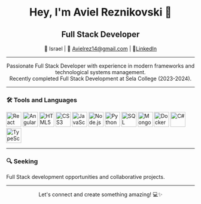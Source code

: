 # <div align="center">Hey, I'm Aviel Reznikovski 👋</div>

## <div align="center">Full Stack Developer</div>

<p align="center">
  📍 Israel | 📧 <a href="mailto:Avielrez14@gmail.com">Avielrez14@gmail.com</a> | 💼<a href="https://linkedin.com/in/aviel-reznikovski-748815300">LinkedIn</a>
</p>

---

<div align="center">
  Passionate Full Stack Developer with experience in modern frameworks and technological systems management.<br>
  Recently completed Full Stack Development at Sela College (2023-2024).
</div>

---

### 🛠️ **Tools and Languages**

<div>
  <img src="https://img.icons8.com/color/48/000000/react-native.png" alt="React" width="40" height="40"/>
  <img src="https://img.icons8.com/color/48/000000/angularjs.png" alt="Angular" width="40" height="40"/>
  <img src="https://img.icons8.com/color/48/000000/html-5.png" alt="HTML5" width="40" height="40"/>
  <img src="https://img.icons8.com/color/48/000000/css3.png" alt="CSS3" width="40" height="40"/>
  <img src="https://img.icons8.com/color/48/000000/javascript.png" alt="JavaScript" width="40" height="40"/>
  <img src="https://img.icons8.com/color/48/000000/nodejs.png" alt="Node.js" width="40" height="40"/>
  <img src="https://img.icons8.com/color/48/000000/python.png" alt="Python" width="40" height="40"/>
  <img src="https://img.icons8.com/color/48/000000/microsoft-sql-server.png" alt="SQL" width="40" height="40"/>
  <img src="https://img.icons8.com/color/48/000000/mongodb.png" alt="MongoDB" width="40" height="40"/>
  <img src="https://img.icons8.com/fluency/48/000000/docker.png" alt="Docker" width="40" height="40"/>
  <img src="https://img.icons8.com/color/48/000000/c-sharp-logo.png" alt="C#" width="40" height="40"/>
  <img src="https://img.icons8.com/color/48/000000/typescript.png" alt="TypeScript" width="40" height="40"/>
</div>

---

### 🔍 **Seeking**
Full Stack development opportunities and collaborative projects.

---

<div align="center">
  Let's connect and create something amazing! 💻✨
</div>

